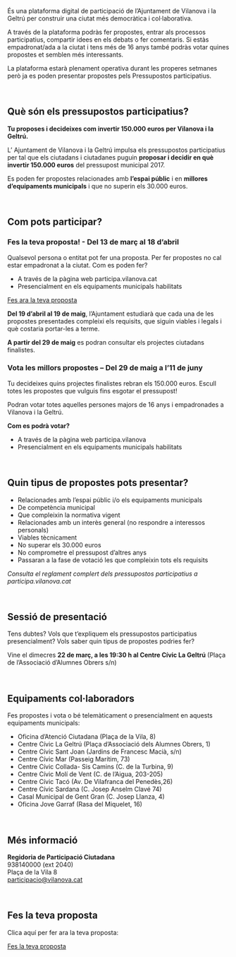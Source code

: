 És una plataforma digital de participació de l’Ajuntament de Vilanova i la Geltrú per construir una ciutat més democràtica i col·laborativa.

A través de la plataforma podràs fer propostes, entrar als processos participatius, compartir idees en els debats o fer comentaris. Si estàs empadronat/ada a la ciutat i tens més de 16 anys també podràs votar quines propostes et semblen més interessants.

<div class="callout secondary">
  <p>La plataforma estarà plenament operativa durant les properes setmanes però ja es poden presentar propostes pels Pressupostos participatius.</p>
</div>

<br />

## Què són els pressupostos participatius?

**Tu proposes i decideixes com invertir 150.000 euros per Vilanova i la Geltrú.**

L’ Ajuntament de Vilanova i la Geltrú impulsa els pressupostos participatius per tal que els ciutadans i ciutadanes puguin **proposar i decidir en què  invertir 150.000 euros** del pressupost municipal 2017.

Es poden fer propostes relacionades amb **l’espai públic** i en **millores d’equipaments municipals** i que no superin els 30.000 euros.

<br />

## Com pots participar?

<h3 class="section-heading section-heading__spaced">Fes la teva proposta! - Del 13 de març al 18 d’abril</h3>

Qualsevol persona o entitat pot fer una proposta. Per fer propostes no cal estar empadronat a la ciutat. Com es poden fer?

- A través de la pàgina web participa.vilanova.cat
- Presencialment en els equipaments municipals habilitats

<a href="/new-proposal" class="button button--sc small">Fes ara la teva proposta</a>

**Del 19 d’abril al 19 de maig**, l’Ajuntament estudiarà que cada una de les propostes presentades compleixi els requisits, que siguin viables i legals i què costaria portar-les a terme.

**A partir del 29 de maig** es podran consultar els projectes ciutadans finalistes.

<h3 class="section-heading section-heading__spaced">Vota les millors propostes – Del 29 de maig a l’11 de juny</h3>

Tu decideixes quins projectes finalistes rebran els 150.000 euros.  Escull totes les propostes que vulguis fins esgotar el pressupost!

Podran votar totes aquelles persones majors de 16 anys i empadronades a Vilanova i la Geltrú.

**Com es podrà votar?**

- A través de la pàgina web participa.vilanova
- Presencialment en els equipaments municipals habilitats

<br />

## Quin tipus de propostes pots presentar?

- Relacionades amb l’espai públic i/o els equipaments municipals
- De competència municipal
- Que compleixin la normativa vigent
- Relacionades amb un interès general (no respondre a interessos personals)
- Viables tècnicament
- No superar els 30.000 euros
- No comprometre el pressupost d’altres anys
- Passaran a la fase de votació les que compleixin tots els requisits

*Consulta el reglament complert dels pressupostos participatius a participa.vilanova.cat*

<br />

## Sessió de presentació

Tens dubtes? Vols que t’expliquem els pressupostos participatius presencialment? Vols saber quin tipus de propostes podries fer?

Vine el dimecres **22 de març, a les 19:30 h al Centre Cívic La Geltrú** (Plaça de l’Associació d’Alumnes Obrers s/n)

<br />

## Equipaments col·laboradors

Fes propostes i vota o bé telemàticament o presencialment en aquests equipaments municipals:

- Oficina d’Atenció Ciutadana (Plaça de la Vila, 8)
- Centre Cívic La Geltrú (Plaça d’Associació dels Alumnes Obrers, 1)
- Centre Cívic Sant Joan (Jardins de Francesc Macià, s/n)
- Centre Cívic Mar (Passeig Marítim, 73)
- Centre Cívic Collada- Sis Camins (C. de la Turbina, 9)
- Centre Cívic Molí de Vent (C. de l’Aigua, 203-205)
- Centre Cívic Tacó (Av. De Vilafranca del Penedès,26)
- Centre Cívic Sardana (C. Josep Anselm Clavé 74)
- Casal Municipal de Gent Gran (C. Josep Llanza, 4)
- Oficina Jove Garraf (Rasa del Miquelet, 16)

<br />

## Més informació

**Regidoria de Participació Ciutadana**<br />
938140000 (ext 2040)<br />
Plaça de la Vila 8<br />
[participacio@vilanova.cat](mailto:participacio@vilanova.cat)

<br />

## Fes la teva proposta

Clica aquí per fer ara la teva proposta:

<a href="/new-proposal" class="button button--sc large">Fes la teva proposta</a>

